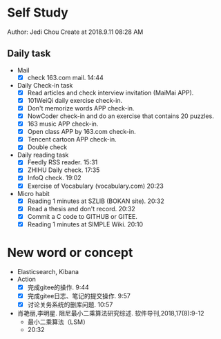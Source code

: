 # Self Study

Author: Jedi Chou
Create at 2018.9.11 08:28 AM

## Daily task

* Mail
  -[x] check 163.com mail. 14:44

* Daily Check-in task
  -[x] Read articles and check interview invitation (MaiMai APP).
  -[x] 101WeiQi daily exercise check-in.
  -[x] Don't memorize words APP check-in.
  -[x] NowCoder check-in and do an exercise that contains 20 puzzles.
  -[x] 163 music APP check-in.
  -[x] Open class APP by 163.com check-in.
  -[x] Tencent cartoon APP check-in.
  -[x] Double check
  
* Daily reading task
  -[x] Feedly RSS reader. 15:31
  -[x] ZHIHU Daily check. 17:35
  -[x] InfoQ check. 19:02
  -[x] Exercise of Vocabulary (vocabulary.com) 20:23
  
* Micro habit
  -[x] Reading 1 minutes at SZLIB (BOKAN site). 20:32
  -[x] Read a thesis and don't record. 20:32
  -[x] Commit a C code to GITHUB or GITEE.
  -[x] Reading 1 minutes at SIMPLE Wiki. 20:10
  
# New word or concept

* Elasticsearch, Kibana
* Action
  -[x] 完成gitee的操作. 9:44
  -[x] 完成gitee日志、笔记的提交操作. 9:57
  -[x] 讨论关务系统的删库问题. 10:57
* 肖艳丽,李明星. 阻尼最小二乘算法研究综述. 软件导刊,2018,17(8):9-12 
  - 最小二乘算法（LSM）
  - 20:32
